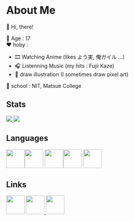 # About Me
👋 Hi, there!

🚩 Age : 17  
❤ hoby :  
- 🎞 Watching Anime (likes よう実, 俺ガイル ...)
- 🎧 Listenning Music (my hits : Fujii Kaze)
- 🎨 draw illustration (I sometimes draw pixel art)

🏫 school : NIT, Matsue College


## Stats
<a href="https://github.com/anuraghazra/github-readme-stats">
  <img src="https://github-readme-stats.vercel.app/api?username=stonesaw&count_private=true&show_icons=true" />
</a>
<a href="https://github.com/anuraghazra/github-readme-stats">
  <img src="https://github-readme-stats.vercel.app/api/top-langs/?username=stonesaw&layout=compact" />
</a>


## Languages
<img src="https://img.icons8.com/dusk/64/000000/ruby-programming-language.png" height="50" /><img src="https://img.icons8.com/dusk/64/000000/python.png" height="50" />
<img src="https://img.icons8.com/dusk/64/000000/c-programming.png" height="50" /><img src="https://img.icons8.com/dusk/64/000000/html-5.png" height="50" />
<img src="https://img.icons8.com/dusk/64/000000/javascript.png" height="50" />

## Links
<a href="https://twitter.com/_sou_dev">
<img align="left" src="https://img.icons8.com/cotton/64/000000/twitter.png" height="50" />
</a>

<a href="https://qiita.com/stonesaw">
<img src="https://img.icons8.com/cotton/64/000000/regular-document.png" height="50"/>
</a>

<a href="https://www.pixiv.net/users/30110381">
<img src="https://img.icons8.com/cotton/64/000000/paint-brush.png" height="50" />
</a>

